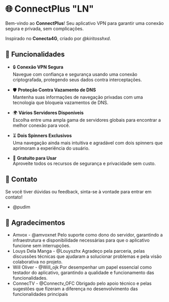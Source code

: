 # 🌐 ConnectPlus "LN"

Bem-vindo ao **ConnectPlus**! Seu aplicativo VPN para garantir uma conexão segura e privada, sem complicações. 

Inspirado no **Conecta4G**, criado por *@kiritosshxd*.

## 🚀 Funcionalidades

- 🔒 **Conexão VPN Segura**  
  Navegue com confiança e segurança usando uma conexão criptografada, protegendo seus dados contra interceptações.

- 🛡️ **Proteção Contra Vazamento de DNS**  
  Mantenha suas informações de navegação privadas com uma tecnologia que bloqueia vazamentos de DNS.

- 🌍 **Vários Servidores Disponíveis**  
  Escolha entre uma ampla gama de servidores globais para encontrar a melhor conexão para você.

- ⏳ **Dois Spinners Exclusivos**  
  Uma navegação ainda mais intuitiva e agradável com dois spinners que aprimoram a experiência do usuário.

- 💸 **Gratuito para Usar**  
  Aproveite todos os recursos de segurança e privacidade sem custo.

## 🔗 Contato

Se você tiver dúvidas ou feedback, sinta-se à vontade para entrar em contato!

- @pudim

## 🙏 Agradecimentos

- Amvox - @amvoxnet
  Pelo suporte como dono do servidor, garantindo a infraestrutura e disponibilidade necessárias para que o aplicativo funcione sem interrupções.
- Louys Dela Manga - @Louyszhx
  Agradeço pela parceria, pelas discussões técnicas que ajudaram a solucionar problemas e pela visão colaborativa no projeto.
- Will Oliver - @Will_ojk
  Por desempenhar um papel essencial como testador do aplicativo, garantindo a qualidade e funcionamento das funcionalidades.
- ConnecTV - @Connectv_OFC
  Obrigado pelo apoio técnico e pelas sugestões que fizeram a diferença no desenvolvimento das funcionalidades principais
